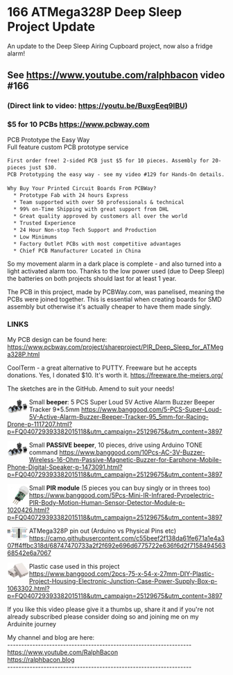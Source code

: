 # 166 ATMega328P Deep Sleep Project Update
An update to the Deep Sleep Airing Cupboard project, now also a fridge alarm!

## See https://www.youtube.com/ralphbacon video #166
### (Direct link to video: https://youtu.be/BuxgEeq9IBU)

### $5 for 10 PCBs https://www.pcbway.com  
PCB Prototype the Easy Way  
Full feature custom PCB prototype service  
```
First order free! 2-sided PCB just $5 for 10 pieces. Assembly for 20-pieces just $30.
PCB Prototyping the easy way - see my video #129 for Hands-On details.

Why Buy Your Printed Circuit Boards From PCBWay?  
  * Prototype Fab with 24 hours Express  
  * Team supported with over 50 professionals & technical  
  * 99% on-Time Shipping with great support from DHL  
  * Great quality approved by customers all over the world  
  * Trusted Experience  
  * 24 Hour Non-stop Tech Support and Production  
  * Low Minimums  
  * Factory Outlet PCBs with most competitive advantages  
  * Chief PCB Manufacturer Located in China 
```

So my movement alarm in a dark place is complete - and also turned into a light activated alarm too. Thanks to the low power used (due to Deep Sleep) the batteries on both projects should last for at least 1 year.

The PCB in this project, made by PCBWay.com, was panelised, meaning the PCBs were joined together. This is essential when creating boards for SMD assembly but otherwise it's actually cheaper to have them made singly.

### LINKS
My PCB design can be found here:  
https://www.pcbway.com/project/shareproject/PIR_Deep_Sleep_for_ATMega328P.html

CoolTerm - a great alternative to PUTTY. Freeware but he accepts donations. Yes, I donated $10. It's worth it.
https://freeware.the-meiers.org/

The sketches are in the GitHub. Amend to suit your needs!

<img src="images/smallBeeper.JPG" width="10%" align="left">Small **beeper**: 5 PCS Super Loud 5V Active Alarm Buzzer Beeper Tracker 9\*5.5mm
https://www.banggood.com/5-PCS-Super-Loud-5V-Active-Alarm-Buzzer-Beeper-Tracker-95_5mm-for-Racing-Drone-p-1117207.html?p=FQ040729393382015118&utm_campaign=25129675&utm_content=3897  

<img src="images/smallBeeper.JPG" width="10%" align="left">Small **PASSIVE beeper**, 10 pieces, drive using Arduino TONE command
https://www.banggood.com/10Pcs-AC-3V-Buzzer-Wireless-16-Ohm-Passive-Magnetic-Buzzer-for-Earphone-Mobile-Phone-Digital-Speaker-p-1473091.html?p=FQ040729393382015118&utm_campaign=25129675&utm_content=3897

<img src="images/smallpir.JPG" width="10%" align="left">Small **PIR module** (5 pieces you can buy singly or in threes too)  
https://www.banggood.com/5Pcs-Mini-IR-Infrared-Pyroelectric-PIR-Body-Motion-Human-Sensor-Detector-Module-p-1020426.html?p=FQ040729393382015118&utm_campaign=25129675&utm_content=3897

<img src="images/ATmega328P-Pinmapping.JPG" width="10%" align="left">ATMega328P pin out (Arduino vs Physical Pins etc)  
https://camo.githubusercontent.com/c55beef2f138da61fe671a1e4a307ff4ffbc318d/68747470733a2f2f692e696d6775722e636f6d2f715849456368542e6a7067

<img src="images/ProjectCase.JPG" width="10%" align="left">Plastic case used in this project  
https://www.banggood.com/2pcs-75-x-54-x-27mm-DIY-Plastic-Project-Housing-Electronic-Junction-Case-Power-Supply-Box-p-1063302.html?p=FQ040729393382015118&utm_campaign=25129675&utm_content=3897

If you like this video please give it a thumbs up, share it and if you're not already subscribed please consider doing so and joining me on my Arduinite journey

My channel and blog are here:  
\------------------------------------------------------------------  
https://www.youtube.com/RalphBacon  
https://ralphbacon.blog  
\------------------------------------------------------------------
